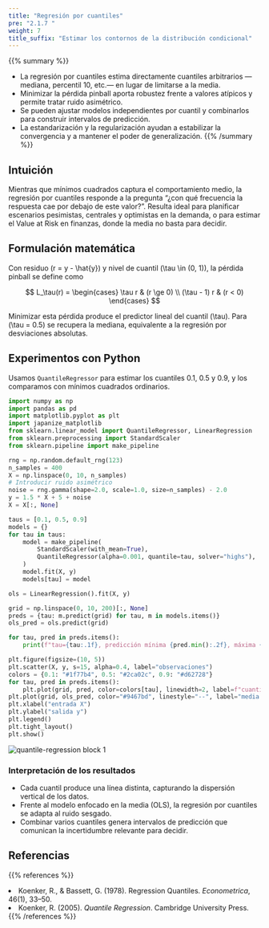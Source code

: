 ```yaml
---
title: "Regresión por cuantiles"
pre: "2.1.7 "
weight: 7
title_suffix: "Estimar los contornos de la distribución condicional"
---
```


{{% summary %}}
- La regresión por cuantiles estima directamente cuantiles arbitrarios —mediana, percentil 10, etc.— en lugar de limitarse a la media.
- Minimizar la pérdida pinball aporta robustez frente a valores atípicos y permite tratar ruido asimétrico.
- Se pueden ajustar modelos independientes por cuantil y combinarlos para construir intervalos de predicción.
- La estandarización y la regularización ayudan a estabilizar la convergencia y a mantener el poder de generalización.
{{% /summary %}}

## Intuición
Mientras que mínimos cuadrados captura el comportamiento medio, la regresión por cuantiles responde a la pregunta “¿con qué frecuencia la respuesta cae por debajo de este valor?”. Resulta ideal para planificar escenarios pesimistas, centrales y optimistas en la demanda, o para estimar el Value at Risk en finanzas, donde la media no basta para decidir.

## Formulación matemática
Con residuo \(r = y - \hat{y}\) y nivel de cuantil \(\tau \in (0, 1)\), la pérdida pinball se define como

$$
L_\tau(r) =
\begin{cases}
\tau r & (r \ge 0) \\
(\tau - 1) r & (r < 0)
\end{cases}
$$

Minimizar esta pérdida produce el predictor lineal del cuantil \(\tau\). Para \(\tau = 0.5\) se recupera la mediana, equivalente a la regresión por desviaciones absolutas.

## Experimentos con Python
Usamos `QuantileRegressor` para estimar los cuantiles 0.1, 0.5 y 0.9, y los comparamos con mínimos cuadrados ordinarios.

```python
import numpy as np
import pandas as pd
import matplotlib.pyplot as plt
import japanize_matplotlib
from sklearn.linear_model import QuantileRegressor, LinearRegression
from sklearn.preprocessing import StandardScaler
from sklearn.pipeline import make_pipeline

rng = np.random.default_rng(123)
n_samples = 400
X = np.linspace(0, 10, n_samples)
# Introducir ruido asimétrico
noise = rng.gamma(shape=2.0, scale=1.0, size=n_samples) - 2.0
y = 1.5 * X + 5 + noise
X = X[:, None]

taus = [0.1, 0.5, 0.9]
models = {}
for tau in taus:
    model = make_pipeline(
        StandardScaler(with_mean=True),
        QuantileRegressor(alpha=0.001, quantile=tau, solver="highs"),
    )
    model.fit(X, y)
    models[tau] = model

ols = LinearRegression().fit(X, y)

grid = np.linspace(0, 10, 200)[:, None]
preds = {tau: m.predict(grid) for tau, m in models.items()}
ols_pred = ols.predict(grid)

for tau, pred in preds.items():
    print(f"tau={tau:.1f}, predicción mínima {pred.min():.2f}, máxima {pred.max():.2f}")

plt.figure(figsize=(10, 5))
plt.scatter(X, y, s=15, alpha=0.4, label="observaciones")
colors = {0.1: "#1f77b4", 0.5: "#2ca02c", 0.9: "#d62728"}
for tau, pred in preds.items():
    plt.plot(grid, pred, color=colors[tau], linewidth=2, label=f"cuantil τ={tau}")
plt.plot(grid, ols_pred, color="#9467bd", linestyle="--", label="media (OLS)")
plt.xlabel("entrada X")
plt.ylabel("salida y")
plt.legend()
plt.tight_layout()
plt.show()
```

![quantile-regression block 1](/images/basic/regression/quantile-regression_block01.svg)

### Interpretación de los resultados
- Cada cuantil produce una línea distinta, capturando la dispersión vertical de los datos.
- Frente al modelo enfocado en la media (OLS), la regresión por cuantiles se adapta al ruido sesgado.
- Combinar varios cuantiles genera intervalos de predicción que comunican la incertidumbre relevante para decidir.

## Referencias
{{% references %}}
<li>Koenker, R., &amp; Bassett, G. (1978). Regression Quantiles. <i>Econometrica</i>, 46(1), 33–50.</li>
<li>Koenker, R. (2005). <i>Quantile Regression</i>. Cambridge University Press.</li>
{{% /references %}}
